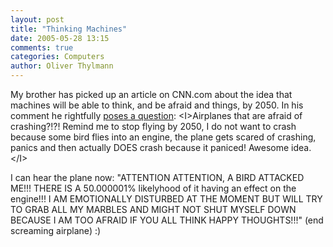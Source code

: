 ```yaml
---
layout: post
title: "Thinking Machines"
date: 2005-05-28 13:15
comments: true
categories: Computers
author: Oliver Thylmann
---
```



My brother has picked up an article on CNN.com about the idea that machines will be able to think, and be afraid and things, by 2050. In his comment he rightfully [poses a question](http://ft.typepad.com/adultweb/2005/05/cnncom_brain_do.html): &lt;I&gt;Airplanes that are afraid of crashing?!?! Remind me to stop flying by 2050, I do not want to crash because some bird flies into an engine, the plane gets scared of crashing, panics and then actually DOES crash because it paniced! Awesome idea.&lt;/I&gt;

I can hear the plane now: &quot;ATTENTION ATTENTION, A BIRD ATTACKED ME!!! THERE IS A 50.000001% likelyhood of it having an effect on the engine!!! I AM EMOTIONALLY DISTURBED AT THE MOMENT BUT WILL TRY TO GRAB ALL MY MARBLES AND MIGHT NOT SHUT MYSELF DOWN BECAUSE I AM TOO AFRAID IF YOU ALL THINK HAPPY THOUGHTS!!!&quot; (end screaming airplane) :)



